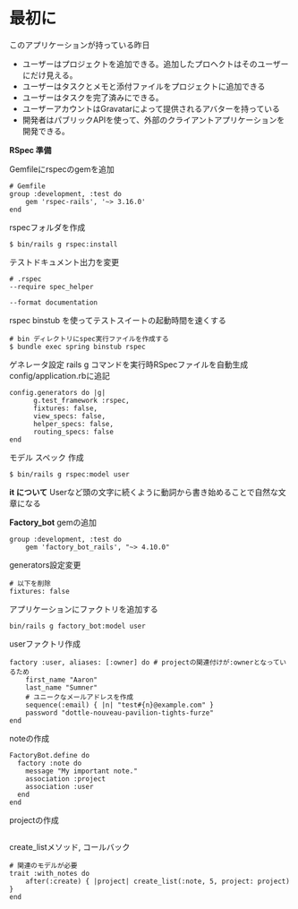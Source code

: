 # 最初に

このアプリケーションが持っている昨日

- ユーザーはプロジェクトを追加できる。追加したプロヘクトはそのユーザーにだけ見える。
- ユーザーはタスクとメモと添付ファイルをプロジェクトに追加できる
- ユーザーはタスクを完了済みにできる。
- ユーザーアカウントはGravatarによって提供されるアバターを持っている
- 開発者はパブリックAPIを使って、外部のクライアントアプリケーションを開発できる。

**RSpec 準備**

Gemfileにrspecのgemを追加
```
# Gemfile
group :development, :test do
    gem 'rspec-rails', '~> 3.16.0'
end
```

rspecフォルダを作成
```
$ bin/rails g rspec:install
```

テストドキュメント出力を変更
```
# .rspec
--require spec_helper

--format documentation
```

rspec binstub を使ってテストスイートの起動時間を速くする
```
# bin ディレクトリにspec実行ファイルを作成する
$ bundle exec spring binstub rspec
```

ゲネレータ設定
rails g コマンドを実行時RSpecファイルを自動生成
config/application.rbに追記
```
config.generators do |g|
      g.test_framework :rspec,
      fixtures: false,
      view_specs: false,
      helper_specs: false,
      routing_specs: false
end
```

モデル スペック 作成
```
$ bin/rails g rspec:model user
```

**it について**
Userなど頭の文字に続くように動詞から書き始めることで自然な文章になる


**Factory_bot**
gemの追加
```
group :development, :test do
    gem 'factory_bot_rails', "~> 4.10.0"
```

generators設定変更
```
# 以下を削除
fixtures: false
```

アプリケーションにファクトリを追加する
```
bin/rails g factory_bot:model user
```

userファクトリ作成
```
factory :user, aliases: [:owner] do # projectの関連付けが:ownerとなっているため
    first_name "Aaron"
    last_name "Sumner"
    # ユニークなメールアドレスを作成
    sequence(:email) { |n| "test#{n}@example.com" }
    password "dottle-nouveau-pavilion-tights-furze"
end
```

noteの作成
```
FactoryBot.define do
  factory :note do
    message "My important note."
    association :project
    association :user
  end
end
```

projectの作成
```
```

create_listメソッド, コールバック
```
# 関連のモデルが必要
trait :with_notes do
    after(:create) { |project| create_list(:note, 5, project: project) }
end
```